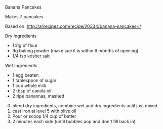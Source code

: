 Banana Pancakes

Makes 7 pancakes

Based on: http://allrecipes.com/recipe/20334/banana-pancakes-i/

Dry Ingredients
- 141g of flour
- 9g baking powder (make sue it is within 6 months of opening)
- 1/4 tsp kosher salt

Wet Ingredients
- 1 egg beaten
- 1 tablesppon of sugar
- 1 cup whole milk
- 2 tbsp of canola oil
- 2 ripe banannas, mashed

0. blend dry ingredients, combine wet and dry ingredients until just mixed.
1. cast iron at level 5 with olive oil
2. Pour or scoop 1/4 cup of batter
3. 2 minutes each side (until bubbles pop and don't fill back in)
